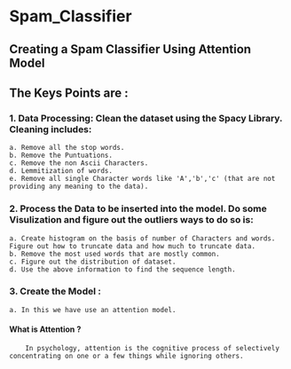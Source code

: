 # Spam_Classifier
## Creating a Spam Classifier Using Attention Model


## The Keys Points are : 
### 1. Data Processing: Clean the dataset using the Spacy Library. Cleaning includes:

    a. Remove all the stop words.
    b. Remove the Puntuations.
    c. Remove the non Ascii Characters.
    d. Lemmitization of words.
    e. Remove all single Character words like 'A','b','c' (that are not providing any meaning to the data).
    
### 2. Process the Data to be inserted into the model. Do some Visulization and figure out the outliers ways to do so is:

    a. Create histogram on the basis of number of Characters and words. Figure out how to truncate data and how much to truncate data.
    b. Remove the most used words that are mostly common.
    c. Figure out the distribution of dataset.
    d. Use the above information to find the sequence length.

### 3. Create the Model :

    a. In this we have use an attention model. 
#### What is Attention ? 
        In psychology, attention is the cognitive process of selectively concentrating on one or a few things while ignoring others.
